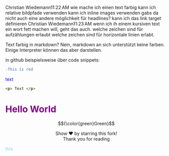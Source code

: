 Christian Wiedemann11:22 AM
wie mache ich einen text farbig
kann ich relative bildpfade verwenden
kann ich inline images verwenden
gabs da nicht auch eine andere möglichkeit für headlines?
kann ich das link target definieren
Christian Wiedemann11:23 AM
wenn ich ih einem kursiven text ein wort fett machen will, geht das auch.
welche zeichen sind für aufzählungen erlaubt
welche zeichen sind für horizontale linien erlabt.


Text farbig in markdown?
Nein, markdown an sich unterstützt keine farben. Einige Interpreter können das aber darstellen.

in github beispielsweise über code snippets:

```diff
-This is red
```


<p style="color : blue">text</p>

```html
<p> Text </p>
```



 <h1 style="color:purple;">Hello World</h1>

$${\color{green}Green}$$

  <p align="center">
    Show ❤️ by starring this fork! 
    <br />
    Thank you for reading
  </p>

  <div style="color: skyblue">this</div>
